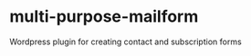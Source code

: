 multi-purpose-mailform
======================

Wordpress plugin for creating contact and subscription forms